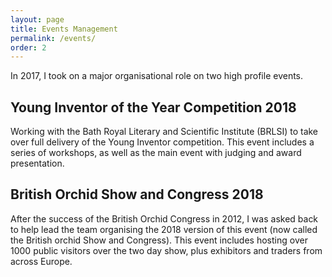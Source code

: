```yaml
---
layout: page
title: Events Management
permalink: /events/
order: 2
---
```


In 2017, I took on a major organisational role on two high profile events.

## Young Inventor of the Year Competition 2018
Working with the Bath Royal Literary and Scientific Institute (BRLSI) to take over full delivery of the Young Inventor competition. This event includes a series of workshops, as well as the main event with judging and award presentation.

## British Orchid Show and Congress 2018
After the success of the British Orchid Congress in 2012, I was asked back to help lead the team organising the 2018 version of this event (now called the British orchid Show and Congress). This event includes hosting over 1000 public visitors over the two day show, plus exhibitors and traders from across Europe.
